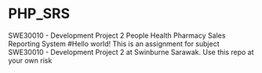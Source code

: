 # PHP_SRS
SWE30010 - Development Project 2 People Health Pharmacy Sales Reporting System
#Hello world!
This is an assignment for subject SWE30010 - Development Project 2 at Swinburne Sarawak. Use this repo at your own risk
